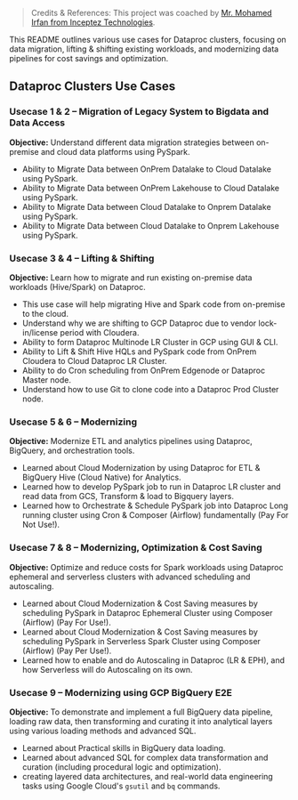 >  Credits & References: This project was coached by [Mr. Mohamed Irfan from Inceptez Technologies](https://github.com/mohamedirfan?tab=repositories).

This README outlines various use cases for Dataproc clusters, focusing on data migration, lifting & shifting existing workloads, and modernizing data pipelines for cost savings and optimization.

## Dataproc Clusters Use Cases

### Usecase 1 & 2 – Migration of Legacy System to Bigdata and Data Access

**Objective:** Understand different data migration strategies between on-premise and cloud data platforms using PySpark.

* Ability to Migrate Data between OnPrem Datalake to Cloud Datalake using PySpark.
* Ability to Migrate Data between OnPrem Lakehouse to Cloud Datalake using PySpark.
* Ability to Migrate Data between Cloud Datalake to Onprem Datalake using PySpark.
* Ability to Migrate Data between Cloud Datalake to Onprem Lakehouse using PySpark.

### Usecase 3 & 4 – Lifting & Shifting

**Objective:** Learn how to migrate and run existing on-premise data workloads (Hive/Spark) on Dataproc.

* This use case will help migrating Hive and Spark code from on-premise to the cloud.
* Understand why we are shifting to GCP Dataproc due to vendor lock-in/license period with Cloudera.
* Ability to form Dataproc Multinode LR Cluster in GCP using GUI & CLI.
* Ability to Lift & Shift Hive HQLs and PySpark code from OnPrem Cloudera to Cloud Dataproc LR Cluster.
* Ability to do Cron scheduling from OnPrem Edgenode or Dataproc Master node.
* Understand how to use Git to clone code into a Dataproc Prod Cluster node.

### Usecase 5 & 6 – Modernizing

**Objective:** Modernize ETL and analytics pipelines using Dataproc, BigQuery, and orchestration tools.

* Learned about Cloud Modernization by using Dataproc for ETL & BigQuery Hive (Cloud Native) for Analytics.
* Learned how to develop PySpark job to run in Dataproc LR cluster and read data from GCS, Transform & load to Bigquery layers.
* Learned how to Orchestrate & Schedule PySpark job into Dataproc Long running cluster using Cron & Composer (Airflow) fundamentally (Pay For Not Use!).

### Usecase 7 & 8 – Modernizing, Optimization & Cost Saving

**Objective:** Optimize and reduce costs for Spark workloads using Dataproc ephemeral and serverless clusters with advanced scheduling and autoscaling.

* Learned about Cloud Modernization & Cost Saving measures by scheduling PySpark in Dataproc Ephemeral Cluster using Composer (Airflow) (Pay For Use!).
* Learned about Cloud Modernization & Cost Saving measures by scheduling PySpark in Serverless Spark Cluster using Composer (Airflow) (Pay Per Use!).
* Learned how to enable and do Autoscaling in Dataproc (LR & EPH), and how Serverless will do Autoscaling on its own.


### Usecase 9 – Modernizing using GCP BigQuery E2E

**Objective:** To demonstrate and implement a full BigQuery data pipeline, loading raw data, then transforming and curating it into analytical layers using various loading methods and advanced SQL.

* Learned about Practical skills in BigQuery data loading.  
* Learned about advanced SQL for complex data transformation and curation (including procedural logic and optimization).  
* creating layered data architectures, and real-world data engineering tasks using Google Cloud's `gsutil` and `bq` commands.